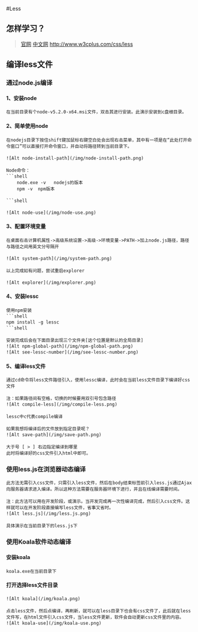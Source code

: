 #Less


## 怎样学习？

> [官网](http://lesscss.org/)
> [中文网](http://lesscss.cn/)
> http://www.w3cplus.com/css/less

## 编译less文件

### 通过node.js编译

#### 1、安装node
	
	在当前目录有个node-v5.2.0-x64.msi文件，双击其进行安装。此演示安装到c盘根目录。
	
#### 2、简单使用node
	
	在nodejs目录下按住shift键加鼠标右键空白处会出现右击菜单，其中有一项是在“此处打开命令窗口”可以直接打开命令窗口，并自动将路径转到当前目录下。
	
	![Alt node-install-path](/img/node-install-path.png)
	
	Node命令：
	```shell
		node.exe -v   nodejs的版本
		npm -v  npm版本
		
	```shell
	
	![Alt node-use](/img/node-use.png)
	
#### 3、配置环境变量

	在桌面右击计算机属性->高级系统设置->高级->环境变量->PATH->加上node.js路径，路径与路径之间用英文分号隔开
	
	![Alt system-path](/img/system-path.png)
	
	以上完成如有问题，尝试重启explorer
	
	![Alt explorer](/img/explorer.png)
	
#### 4、安装lessc
	
	使用npm安装
	```shell
	npm install -g lessc
	```shell
	
	安装完成后会在下面目录出现三个文件夹[这个位置是默认的全局目录]
	![Alt npm-global-path](/img/npm-global-path.png)
	![Alt see-lessc-number](/img/see-lessc-number.png)
	
#### 5、编译less文件

	通过cd命令将less文件路径引入，使用lessc编译，此时会在当前less文件目录下编译好css文件
	
	注：如果路径间有空格，切换的时候要用双引号包含路径
	![Alt compile-less](/img/compile-less.png)
	
	lessc中c代表compile编译
	
	如果我想将编译后的文件放到指定目录呢？
	![Alt save-path](/img/save-path.png)
	
	大于号 [ > ] 右边指定编译到哪里
	此时将编译好的css文件引入html中即可。
	
### 使用less.js在浏览器动态编译

	此方法无需引入css文件，只需引入less文件，然后在body结束标签前引入less.js通过Ajax向服务器请求进入编译。所以这种方法需要在服务器环境下进行，并且在线编译需要时间。
	
	注：此方法可以用在开发阶段，或演示。当开发完成再一次性编译完成，然后引入css文件。这样就可以在开发阶段直接编写less文件，省事又省时。
	![Alt less.js](/img/less.js.png)
	
	具体演示在当前目录下的less.js下
	
### 使用Koala软件动态编译

#### 安装koala

	koala.exe在当前目录下
	
#### 打开选择less文件目录

	![Alt koala](/img/koala.png)
	
	点击less文件，然后点编译，再刷新，就可以在less目录下也会有css文件了，此后就在less文件写，在html文件引入css文件，当less文件更新，软件会自动更新css文件里的内容。
	![Alt koala-use](/img/koala-use.png)
	